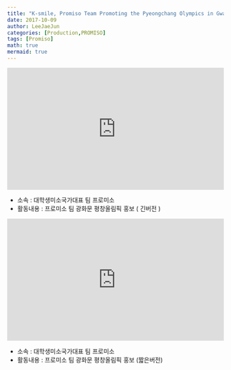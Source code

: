 ```yaml
---
title: "K-smile, Promiso Team Promoting the Pyeongchang Olympics in Gwanghwamun"
date: 2017-10-09
author: LeeJaeJun
categories: [Production,PROMISO]
tags: [Promiso]
math: true
mermaid: true
---
```


<div style="width:100%; position:relative; padding-bottom: 56.25%;">
<iframe width="100%" height="100%" style="position:absolute;" src="https://www.youtube.com/embed/z_4OATLBDvM" frameborder="0" allowfullscreen></iframe>
</div>

* 소속 : 대학생미소국가대표 팀 프로미소
* 활동내용 : 프로미소 팀 광화문 평창올림픽 홍보 ( 긴버전 )

<div style="width:100%; position:relative; padding-bottom: 56.25%;">
<iframe width="100%" height="100%" style="position:absolute;" src="https://www.youtube.com/embed/lSK_D_Y4YZ4" frameborder="0" allowfullscreen></iframe>
</div>

* 소속 : 대학생미소국가대표 팀 프로미소
* 활동내용 : 프로미소 팀 광화문 평창올림픽 홍보 (짧은버전)

